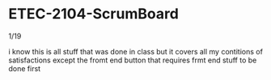 # ETEC-2104-ScrumBoard
1/19

i know this is all stuff that was done in class but it covers all my contitions of satisfactions except the fromt end button that requires frmt end stuff to be done first
